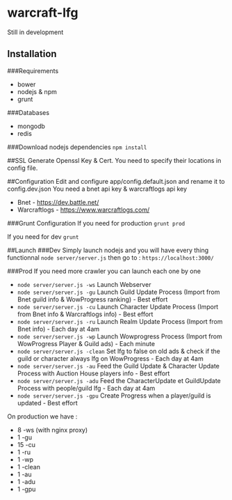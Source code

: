 # warcraft-lfg

Still in development

## Installation
###Requirements
* bower
* nodejs & npm
* grunt

###Databases
* mongodb
* redis

###Download nodejs dependencies
`npm install`

##SSL
Generate Openssl Key & Cert. You need to specify their locations in config file.

##Configuration
Edit and configure app/config.default.json and rename it to config.dev.json
You need a bnet api key & warcraftlogs api key
* Bnet - https://dev.battle.net/
* Warcraftlogs - https://www.warcraftlogs.com/

###Grunt Configuration
If you need for production
`grunt prod`

If you need for dev
`grunt`

##Launch
###Dev
Simply launch nodejs and you will have every thing functionnal
`node server/server.js`
then go to : `https://localhost:3000/`

###Prod
If you need more crawler you can launch each one by one
* `node server/server.js -ws` Launch Webserver 
* `node server/server.js -gu` Launch Guild Update Process (Import from Bnet guild info & WowProgress ranking) - Best effort 
* `node server/server.js -cu` Launch Character Update Process (Import from Bnet info & Warcraftlogs info) - Best effort 
* `node server/server.js -ru` Launch Realm Update Process (Import from Bnet info) - Each day at 4am 
* `node server/server.js -wp` Launch Wowprogress Process (Import from WowProgress Player & Guild ads) - Each minute 
* `node server/server.js -clean` Set lfg to false on old ads & check if the guild or character always lfg on WowProgress - Each day at 4am 
* `node server/server.js -au` Feed the Guild Update & Character Update Process with Auction House players info - Best effort 
* `node server/server.js -adu` Feed the CharacterUpdate et GuildUpdate Process with people/guild lfg - Each day at 4am 
* `node server/server.js -gpu` Create Progress when a player/guild is updated - Best effort 

On production we have :
* 8 -ws (with nginx proxy)
* 1 -gu
* 15 -cu
* 1 -ru
* 1 -wp
* 1 -clean
* 1 -au
* 1 -adu
* 1 -gpu
